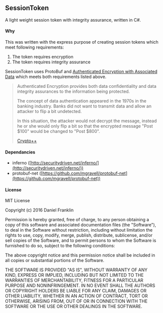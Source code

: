 ﻿## SessionToken

A light weight session token with integrity assurance, written in C#.

#### Why

This was written with the express purpose of creating session tokens which meet following requirements:

1) The token requires encryption
2) The token requires integrity assurance

SessionToken uses ProtoBuf and [Authenticated Encryption with Associated Data](https://en.wikipedia.org/wiki/Authenticated_encryption) which meets both requirements listed above.

> Authenticated Encryption provides both data confidentiality and data integrity assurances to the information being protected.
>
> The concept of data authentication appeared in the 1970s in the banking industry. Banks did not want to transmit data and allow an attacker to flip a bit undetected.
>
> In this situation, the attacker would not decrypt the message, instead he or she would only flip a bit so that the encrypted message "Post $100" would be changed to "Post $800".
>
> [Crypto++](https://www.cryptopp.com/wiki/Authenticated_Encryption)

#### Dependancies

* inferno ([http://securitydriven.net/inferno/](http://securitydriven.net/inferno/))
* protobuf-net ([https://github.com/mgravell/protobuf-net](https://github.com/mgravell/protobuf-net))

#### License

MIT License

Copyright (c) 2016 Daniel Franklin

Permission is hereby granted, free of charge, to any person obtaining a copy of this software and associated documentation files (the "Software"), to deal in the Software without restriction, including without limitation the rights to use, copy, modify, merge, publish, distribute, sublicense, and/or sell copies of the Software, and to permit persons to whom the Software is furnished to do so, subject to the following conditions:

The above copyright notice and this permission notice shall be included in all copies or substantial portions of the Software.

THE SOFTWARE IS PROVIDED "AS IS", WITHOUT WARRANTY OF ANY KIND, EXPRESS OR IMPLIED, INCLUDING BUT NOT LIMITED TO THE WARRANTIES OF MERCHANTABILITY, FITNESS FOR A PARTICULAR PURPOSE AND NONINFRINGEMENT. IN NO EVENT SHALL THE AUTHORS OR COPYRIGHT HOLDERS BE LIABLE FOR ANY CLAIM, DAMAGES OR OTHER LIABILITY, WHETHER IN AN ACTION OF CONTRACT, TORT OR OTHERWISE, ARISING FROM, OUT OF OR IN CONNECTION WITH THE SOFTWARE OR THE USE OR OTHER DEALINGS IN THE SOFTWARE.



